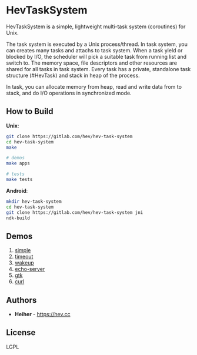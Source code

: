 # HevTaskSystem

HevTaskSystem is a simple, lightweight multi-task system (coroutines) for Unix.

The task system is executed by a Unix process/thread. In task system, you can
creates many tasks and attachs to task system. When a task yield or blocked by
I/O, the scheduler will pick a suitable task from running list and switch to.
The memory space, file descriptors and other resources are shared for all tasks
in task system. Every task has a private, standalone task structure (#HevTask)
and stack in heap of the process.

In task, you can allocate memory from heap, read and write data from to stack,
and do I/O operations in synchronized mode.

## How to Build

**Unix**:
```bash
git clone https://gitlab.com/hev/hev-task-system
cd hev-task-system
make

# demos
make apps

# tests
make tests
```

**Android**:
```bash
mkdir hev-task-system
cd hev-task-system
git clone https://gitlab.com/hev/hev-task-system jni
ndk-build
```

## Demos
1. [simple](https://gitlab.com/hev/hev-task-system/blob/master/apps/simple.c)
1. [timeout](https://gitlab.com/hev/hev-task-system/blob/master/apps/timeout.c)
1. [wakeup](https://gitlab.com/hev/hev-task-system/blob/master/apps/wakeup.c)
1. [echo-server](https://gitlab.com/hev/hev-task-system/blob/master/apps/echo-server.c)
1. [gtk](https://gitlab.com/hev/hev-task-system/blob/master/apps/gtk.c)
1. [curl](https://gitlab.com/hev/hev-task-system/blob/master/apps/curl.c)

## Authors
* **Heiher** - https://hev.cc

## License
LGPL

